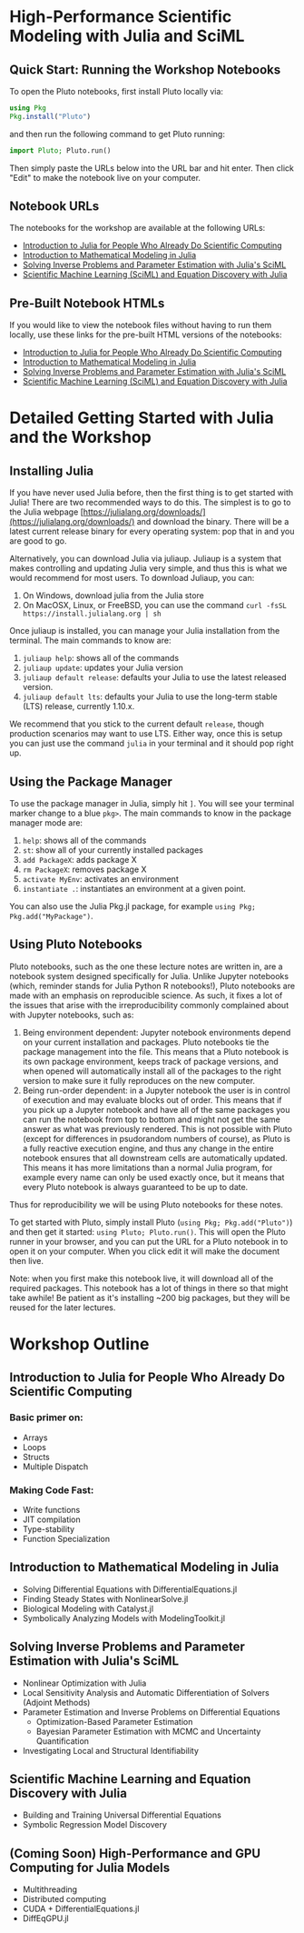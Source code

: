 # High-Performance Scientific Modeling with Julia and SciML

## Quick Start: Running the Workshop Notebooks

To open the Pluto notebooks, first install Pluto locally via:

```julia
using Pkg
Pkg.install("Pluto")
```

and then run the following command to get Pluto running:

```julia
import Pluto; Pluto.run()
```

Then simply paste the URLs below into the URL bar and hit enter. Then click "Edit" to make the notebook live on your computer.

## Notebook URLs

The notebooks for the workshop are available at the following URLs:

* [Introduction to Julia for People Who Already Do Scientific Computing]()
* [Introduction to Mathematical Modeling in Julia]()
* [Solving Inverse Problems and Parameter Estimation with Julia's SciML]()
* [Scientific Machine Learning (SciML) and Equation Discovery with Julia]()

## Pre-Built Notebook HTMLs

If you would like to view the notebook files without having to run them locally, use these links for the pre-built HTML versions of the notebooks:

* [Introduction to Julia for People Who Already Do Scientific Computing]()
* [Introduction to Mathematical Modeling in Julia]()
* [Solving Inverse Problems and Parameter Estimation with Julia's SciML]()
* [Scientific Machine Learning (SciML) and Equation Discovery with Julia]()

# Detailed Getting Started with Julia and the Workshop

## Installing Julia

If you have never used Julia before, then the first thing is to get started with Julia! There are two recommended ways to do this. The simplest is to go to the Julia webpage [https://julialang.org/downloads/](https://julialang.org/downloads/) and download the binary. There will be a latest current release binary for every operating system: pop that in and you are good to go. 

Alternatively, you can download Julia via juliaup. Juliaup is a system that makes controlling and updating Julia very simple, and thus this is what we would recommend for most users. To download Juliaup, you can:

1. On Windows, download julia from the Julia store
2. On MacOSX, Linux, or FreeBSD, you can use the command `curl -fsSL https://install.julialang.org | sh`

Once juliaup is installed, you can manage your Julia installation from the terminal. The main commands to know are:

1. `juliaup help`: shows all of the commands
2. `juliaup update`: updates your Julia version
3. `juliaup default release`: defaults your Julia to use the latest released version.
4. `juliaup default lts`: defaults your Julia to use the long-term stable (LTS) release, currently 1.10.x.

We recommend that you stick to the current default `release`, though production scenarios may want to use LTS. Either way, once this is setup you can just use the command `julia` in your terminal and it should pop right up.

## Using the Package Manager

To use the package manager in Julia, simply hit `]`. You will see your terminal marker change to a blue `pkg>`. The main commands to know in the package manager mode are:

1. `help`: shows all of the commands
2. `st`: show all of your currently installed packages
3. `add PackageX`: adds package X
4. `rm PackageX`: removes package X
5. `activate MyEnv`: activates an environment
6. `instantiate .`: instantiates an environment at a given point.

You can also use the Julia Pkg.jl package, for example `using Pkg; Pkg.add("MyPackage")`.

## Using Pluto Notebooks

Pluto notebooks, such as the one these lecture notes are written in, are a notebook system designed specifically for Julia. Unlike Jupyter notebooks (which, reminder stands for Julia Python R notebooks!), Pluto notebooks are made with an emphasis on reproducible science. As such, it fixes a lot of the issues that arise with the irreproducibility commonly complained about with Jupyter notebooks, such as:

1. Being environment dependent: Jupyter notebook environments depend on your current installation and packages. Pluto notebooks tie the package management into the file. This means that a Pluto notebook is its own package environment, keeps track of package versions, and when opened will automatically install all of the packages to the right version to make sure it fully reproduces on the new computer.
2. Being run-order dependent: in a Jupyter notebook the user is in control of execution and may evaluate blocks out of order. This means that if you pick up a Jupyter notebook and have all of the same packages you can run the notebook from top to bottom and might not get the same answer as what was previously rendered. This is not possible with Pluto (except for differences in psudorandom numbers of course), as Pluto is a fully reactive execution engine, and thus any change in the entire notebook ensures that all downstream cells are automatically updated. This means it has more limitations than a normal Julia program, for example every name can only be used exactly once, but it means that every Pluto notebook is always guaranteed to be up to date.

Thus for reproducibility we will be using Pluto notebooks for these notes.

To get started with Pluto, simply install Pluto (`using Pkg; Pkg.add("Pluto")`) and then get it started: `using Pluto; Pluto.run()`. This will open the Pluto runner in your browser, and you can put the URL for a Pluto notebook in to open it on your computer. When you click edit it will make the document then live.

Note: when you first make this notebook live, it will download all of the required packages. This notebook has a lot of things in there so that might take awhile! Be patient as it's installing ~200 big packages, but they will be reused for the later lectures.

# Workshop Outline

## Introduction to Julia for People Who Already Do Scientific Computing

### Basic primer on:

* Arrays
* Loops
* Structs
* Multiple Dispatch

### Making Code Fast:

* Write functions
* JIT compilation
* Type-stability
* Function Specialization

## Introduction to Mathematical Modeling in Julia

* Solving Differential Equations with DifferentialEquations.jl
* Finding Steady States with NonlinearSolve.jl
* Biological Modeling with Catalyst.jl
* Symbolically Analyzing Models with ModelingToolkit.jl

## Solving Inverse Problems and Parameter Estimation with Julia's SciML

* Nonlinear Optimization with Julia
* Local Sensitivity Analysis and Automatic Differentiation of Solvers (Adjoint Methods) 
* Parameter Estimation and Inverse Problems on Differential Equations
    * Optimization-Based Parameter Estimation
    * Bayesian Parameter Estimation with MCMC and Uncertainty Quantification
* Investigating Local and Structural Identifiability

## Scientific Machine Learning and Equation Discovery with Julia

* Building and Training Universal Differential Equations
* Symbolic Regression Model Discovery

## (Coming Soon) High-Performance and GPU Computing for Julia Models

* Multithreading
* Distributed computing
* CUDA + DifferentialEquations.jl
* DiffEqGPU.jl